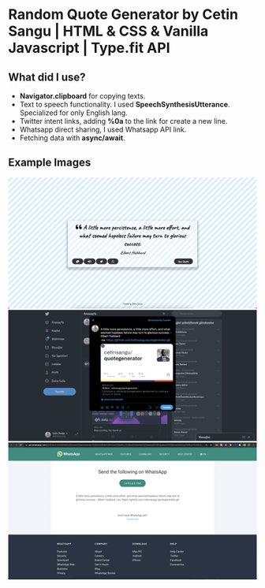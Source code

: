 # Random Quote Generator by Cetin Sangu | HTML & CSS & Vanilla Javascript | Type.fit API

## What did I use?

- **Navigator.clipboard** for copying texts.
- Text to speech functionality. I used **SpeechSynthesisUtterance**. Specialized for only English lang.
- Twitter intent links, adding **%0a** to the link for create a new line.
- Whatsapp direct sharing, I used Whatsapp API link.
- Fetching data with **async/await**.

## Example Images

![example1](example-imgs/example-page.png)
![example2](example-imgs/example-twitter.png)
![example3](example-imgs/example-whatsapp.png)
